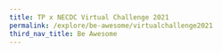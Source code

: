 ```yaml
---
title: TP x NECDC Virtual Challenge 2021
permalink: /explore/be-awesome/virtualchallenge2021
third_nav_title: Be Awesome
---
```

